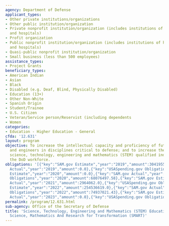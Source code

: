 ```yaml
---
agency: Department of Defense
applicant_types:
- Other private institutions/organizations
- Other public institution/organization
- Private nonprofit institution/organization (includes institutions of higher education
  and hospitals)
- Profit organization
- Public nonprofit institution/organization (includes institutions of higher education
  and hospitals)
- Quasi-public nonprofit institution/organization
- Small business (less than 500 employees)
assistance_types:
- Project Grants
beneficiary_types:
- American Indian
- Asian
- Black
- Disabled (e.g. Deaf, Blind, Physically Disabled)
- Education (13+)
- Other Non-White
- Spanish Origin
- Student/Trainee
- U.S. Citizen
- Veteran/Service person/Reservist (including dependents
- Women
categories:
- Education - Higher Education - General
cfda: '12.631'
layout: program
objective: To increase the intellectual capacity and proficiency of future scientists
  and engineers in disciplines critical to defense; and to increase the number of
  science, technology, engineering and mathematics (STEM) qualified individuals in
  the DoD workforce.
obligations: '[{"key":"SAM.gov Estimate","year":"2019","amount":30419552.0},{"key":"SAM.gov
  Actual","year":"2019","amount":0.0},{"key":"USASpending.gov Obligations","year":"2019","amount":73302566.5},{"key":"SAM.gov
  Estimate","year":"2020","amount":0.0},{"key":"SAM.gov Actual","year":"2020","amount":3479496.0},{"key":"USASpending.gov
  Obligations","year":"2020","amount":68076497.58},{"key":"SAM.gov Estimate","year":"2021","amount":253000000.0},{"key":"SAM.gov
  Actual","year":"2021","amount":2964062.0},{"key":"USASpending.gov Obligations","year":"2021","amount":48258796.0},{"key":"SAM.gov
  Estimate","year":"2022","amount":254536619.0},{"key":"SAM.gov Actual","year":"2022","amount":254536619.0},{"key":"USASpending.gov
  Obligations","year":"2022","amount":74937021.43},{"key":"SAM.gov Estimate","year":"2023","amount":254536619.0},{"key":"SAM.gov
  Actual","year":"2023","amount":0.0},{"key":"USASpending.gov Obligations","year":"2023","amount":85879274.0}]'
permalink: /program/12.631.html
sub-agency: Office of the Secretary of Defense
title: 'Science, Technology, Engineering and Mathematics (STEM) Educational Program:
  Science, Mathematics And Research for Transformation (SMART)'
---
```

